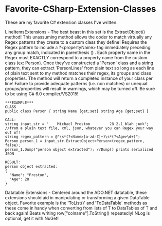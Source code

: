 # Favorite-CSharp-Extension-Classes
These are my favorite C# extension classes I've written.

LineItemsExtensions - The best beast in this set is the ExtractObject<T>() method!  This unassuming method allows the coder to match virtually any Regex patterns they create to a custom class they define!  Requires the Regex pattern to include a ?\<propertyName\> tag immediately preceding any group match, indicated in parenthesis () . Each property name in the Regex must EXACTLY correspond to a property name from the custom class (ex: Person).  Once they've constructed a 'Person' class and a string pattern, they can extract 'PersonLines' from plain text so long as each line of plain text sent to my method matches their regex, its groups and class properties.  The method will return a completed instance of your class per line!  Failure to provide adequate patterns (i.e. non matches) or unequal groups/properties will result in warnings, which may be turned off.  Be sure to be using C# 6.0 compiler/VS2015!

    ***EXAMPLE***
    CLASS    
    public class Person { string Name {get;set} string Age {get;set} }
    
    CALL:    
    string input_str = "    Michael Preston         28 2.1 blah junk"; //from a plain text file, xml, json, whatever you can Regex your way out of!
    string regex_pattern = @"\s*(?<Name>[a-zA-Z]+)\s*(?<Age>\d+)";
    Person person_1 = input_str.ExtractObject<Person>(regex_pattern, false);
    person_1.Dump("person object extracted"); //Dump() prints serialized JSON
    
    RESULT:
    person object extracted:
    {
      "Name": "Preston",
      "Age": 28
    }
   

Datatable Extensions - Centered around the ADO.NET datatable, these extensions should aid in manipulating or transforming a given DataTable object.  Favorite example is the 'ToList<T>()' and 'ToDataTable<T>' methods as these come in handy when converting from lists of T to DataTables of T and back again!  Beats writing row["colname"].ToString() repeatedly!  NLog is optional, get it with NuGet!


